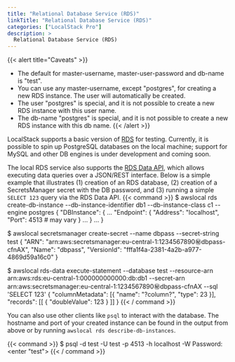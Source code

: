 ```yaml
---
title: "Relational Database Service (RDS)"
linkTitle: "Relational Database Service (RDS)"
categories: ["LocalStack Pro"]
description: >
  Relational Database Service (RDS)
---
```


{{< alert title="Caveats" >}}
- The default for master-username, master-user-password and db-name is "test".
- You can use any master-username, except "postgres", for creating a new RDS instance. The user will automatically be created.
- The user "postgres" is special, and it is not possible to create a new RDS instance with this user name.
- The db-name "postgres" is special, and it is not possible to create a new RDS instance with this db name.
{{< /alert >}}

LocalStack supports a basic version of [RDS](https://aws.amazon.com/rds/) for testing. Currently, it is possible to spin up PostgreSQL databases on the local machine; support for MySQL and other DB engines is under development and coming soon.

The local RDS service also supports the [RDS Data API](https://docs.aws.amazon.com/AmazonRDS/latest/AuroraUserGuide/data-api.html), which allows executing data queries over a JSON/REST interface. Below is a simple example that illustrates (1) creation of an RDS database, (2) creation of a SecretsManager secret with the DB password, and (3) running a simple `SELECT 123` query via the RDS Data API.
{{< command >}}
$ awslocal rds create-db-instance --db-instance-identifier db1 --db-instance-class c1 --engine postgres
{
    "DBInstance": {
        ...
        "Endpoint": {
            "Address": "localhost",
            "Port": 4513  # may vary
        }
        ...
    }
    ...
}

$ awslocal secretsmanager create-secret --name dbpass --secret-string test
{
    "ARN": "arn:aws:secretsmanager:eu-central-1:1234567890:secret:dbpass-cfnAX",
    "Name": "dbpass",
    "VersionId": "fffa1f4a-2381-4a2b-a977-4869d59a16c0"
}

$ awslocal rds-data execute-statement --database test --resource-arn arn:aws:rds:eu-central-1:000000000000:db:db1 --secret-arn arn:aws:secretsmanager:eu-central-1:1234567890:secret:dbpass-cfnAX --sql 'SELECT 123'
{
    "columnMetadata": [{
        "name": "?column?",
        "type": 23
    }],
    "records": [[
        { "doubleValue": 123 }
    ]]
}
{{< / command >}}

You can also use other clients like `psql` to interact with the database. The hostname and port of your created instance can be found in the output from above or by running `awslocal rds describe-db-instances`.

{{< command >}}
$ psql -d test -U test -p 4513 -h localhost -W
Password: <enter "test">
{{< / command >}}
